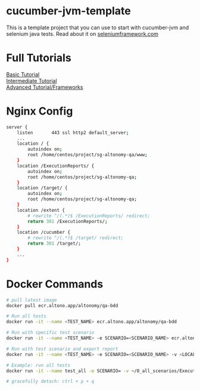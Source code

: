 cucumber-jvm-template
=====================

This is a template project that you can use to start with cucumber-jvm and selenium java tests. Read about it on [seleniumframework.com](http://www.seleniumframework.com/cucumber-jvm-3/cucumber-jvm-and-selenium/)

# Full Tutorials

[Basic Tutorial](http://www.seleniumframework.com/cucumber-jvm-3/cucumber-jvm-and-selenium/)  
[Intermediate Tutorial](http://www.seleniumframework.com/cucumber-jvm-3/parameterize-browser/)  
[Advanced Tutorial/Frameworks](http://www.seleniumframework.com/cucumber-jvm-3/what-are-frameworks/)


# Nginx Config
```sh
server {
    listen       443 ssl http2 default_server;
    ...
    location / {
        autoindex on;
        root /home/centos/project/sg-altonomy-qa/www;
    }
    location /ExecutionReports/ {
        autoindex on;
        root /home/centos/project/sg-altonomy-qa;
    }
    location /target/ {
        autoindex on;
        root /home/centos/project/sg-altonomy-qa;
    }
    location /extent {
        # rewrite ^/(.*)$ /ExecutionReports/ redirect;
        return 301 /ExecutionReports/;
    }
    location /cucumber {
        # rewrite ^/(.*)$ /target/ redirect;
        return 301 /target/;
    }
    ...
}
```

# Docker Commands
```sh
# pull latest image
docker pull ecr.altono.app/altonomy/qa-bdd

# Run all tests
docker run -it --name <TEST_NAME> ecr.altono.app/altonomy/qa-bdd

# Run with specific test scenario
docker run -it --name <TEST_NAME> -e SCENARIO=<SCENARIO_NAME> ecr.altono.app/altonomy/qa-bdd

# Run with test scenario and export report
docker run -it --name <TEST_NAME> -e SCENARIO=<SCENARIO_NAME> -v <LOCAL_PATH>:/code/ExecutionReports ecr.altono.app/altonomy/qa-bdd

# Example: run all tests
docker run -it --name test_all -e SCENARIO= -v ~/0_all_scenarios/ExecutionReports:/code/ExecutionReports -v ~/0_all_scenarios/target:/code/target ecr.altono.app/altonomy/qa-bdd

# gracefully detach: ctrl + p + q
```
